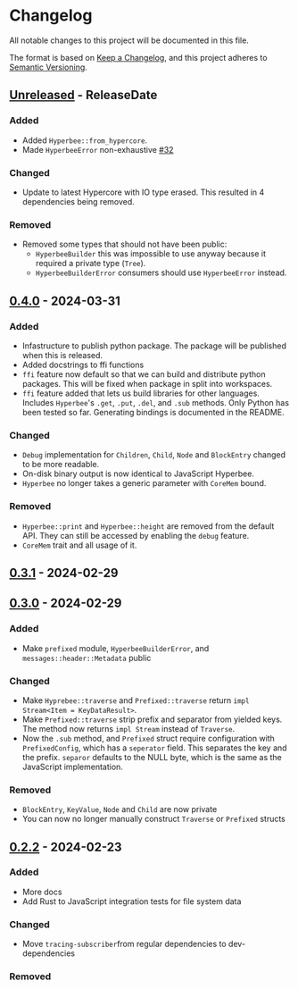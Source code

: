 # Changelog

All notable changes to this project will be documented in this file.

The format is based on [Keep a Changelog](https://keepachangelog.com/en/1.1.0/),
and this project adheres to [Semantic Versioning](https://semver.org/spec/v2.0.0.html).

<!-- next-header -->

## [Unreleased] - ReleaseDate

### Added

- Added `Hyperbee::from_hypercore`.
- Made `HyperbeeError` non-exhaustive [#32](https://github.com/cowlicks/hyperbee/pull/32)

### Changed

- Update to latest Hypercore with IO type erased. This resulted in 4 dependencies being removed.

### Removed

- Removed some types that should not have been public:
    * `HyperbeeBuilder` this was impossible to use anyway because it required a private type (`Tree`).
    * `HyperbeeBuilderError` consumers should use `HyperbeeError` instead.


## [0.4.0] - 2024-03-31

### Added

- Infastructure to publish python package. The package will be published when this is released.
- Added docstrings to ffi functions
- `ffi` feature now default so that we can build and distribute python packages. This will be fixed when package in split into workspaces.
- `ffi` feature added that lets us build libraries for other languages. Includes `Hyperbee`'s `.get`, `.put`, `.del`, and `.sub` methods. Only Python has been tested so far. Generating bindings is documented in the README.

### Changed

- `Debug` implementation for `Children`, `Child`, `Node` and `BlockEntry` changed to be more readable.
- On-disk binary output is now identical to JavaScript Hyperbee.
- `Hyperbee` no longer takes a generic parameter with `CoreMem` bound.

### Removed

- `Hyperbee::print` and `Hyperbee::height` are removed from the default API. They can still be accessed by enabling the `debug` feature.
- `CoreMem` trait and all usage of it.



## [0.3.1] - 2024-02-29

## [0.3.0] - 2024-02-29

### Added

- Make `prefixed` module, `HyperbeeBuilderError`, and `messages::header::Metadata` public

### Changed

- Make `Hyprebee::traverse` and `Prefixed::traverse` return `impl Stream<Item = KeyDataResult>`.
- Make `Prefixed::traverse` strip prefix and separator from yielded keys. The method now returns `impl Stream` instead of `Traverse`.
- Now the `.sub` method, and `Prefixed` struct require configuration with `PrefixedConfig`, which has a `seperator` field. This separates the key and the prefix.
`separor` defaults to the NULL byte, which is the same as the JavaScript implementation.

### Removed

- `BlockEntry`, `KeyValue`, `Node` and `Child` are now private
- You can now no longer manually construct `Traverse` or `Prefixed` structs

## [0.2.2] - 2024-02-23

### Added

- More docs
- Add Rust to JavaScript integration tests for file system data

### Changed

- Move `tracing-subscriber`from regular dependencies to dev-dependencies

### Removed

<!-- next-url -->
[Unreleased]: https://github.com/cowlicks/hyperbee/compare/v0.4.0...HEAD
[0.4.0]: https://github.com/cowlicks/hyperbee/compare/v0.3.1...v0.4.0
[0.3.1]: https://github.com/cowlicks/hyperbee/compare/v0.3.0...v0.3.1
[0.3.0]: https://github.com/cowlicks/hyperbee/compare/v0.2.2...v0.3.0
[0.2.2]: https://github.com/cowlicks/hyperbee/compare/v0.2.1...v0.2.2
[0.2.1]: https://github.com/cowlicks/hyperbee/compare/v0.2.0...v0.2.1
[0.2.0]: https://github.com/cowlicks/hyperbee/releases/tag/v0.2.0
